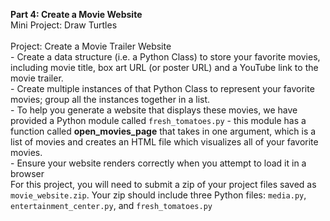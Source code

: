 <b>Part 4: Create a Movie Website</b>
<br>Mini Project: Draw Turtles
<br>
<br>Project: Create a Movie Trailer Website
<br>- Create a data structure (i.e. a Python Class) to store your favorite movies, including movie title, box art URL (or poster URL) and a YouTube link to the movie trailer.
<br>- Create multiple instances of that Python Class to represent your favorite movies; group all the instances together in a list.
<br>- To help you generate a website that displays these movies, we have provided a Python module called `fresh_tomatoes.py` - this module has a function called <b>open_movies_page</b> that takes in one argument, which is a list of movies and creates an HTML file which visualizes all of your favorite movies.
<br>- Ensure your website renders correctly when you attempt to load it in a browser
<br>For this project, you will need to submit a zip of your project files saved as `movie_website.zip`. Your zip should include three Python files: `media.py`, `entertainment_center.py`, and `fresh_tomatoes.py`
